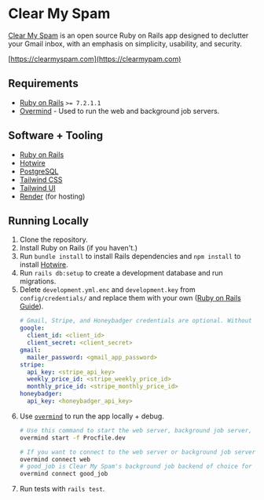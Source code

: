 # Clear My Spam

[Clear My Spam](https://clearmyspam.com) is an open source Ruby on Rails app designed to declutter your Gmail inbox, with an emphasis on
simplicity, usability, and security.

[https://clearmyspam.com](https://clearmypam.com)

## Requirements

- [Ruby on Rails](https://rubyonrails.org/) `>= 7.2.1.1`
- [Overmind](https://github.com/DarthSim/overmind) - Used to run the web and background job servers.

## Software + Tooling

- [Ruby on Rails](https://rubyonrails.org/)
- [Hotwire](https://hotwired.dev/)
- [PostgreSQL](https://www.postgresql.org/)
- [Tailwind CSS](https://tailwindcss.com/)
- [Tailwind UI](https://tailwindui.com/)
- [Render](https://render.com/) (for hosting)

## Running Locally

1. Clone the repository.
2. Install Ruby on Rails (if you haven't.)
3. Run `bundle install` to install Rails dependencies and `npm install` to install [Hotwire](https://hotwired.dev/).
4. Run `rails db:setup` to create a development database and run migrations.
5. Delete `development.yml.enc` and `development.key` from `config/credentials/` and replace them with your own ([Ruby on Rails Guide](https://guides.rubyonrails.org/security.html#custom-credentials)).
    ```yml
    # Gmail, Stripe, and Honeybadger credentials are optional. Without them, you may see some errors when running tests.
    google:
      client_id: <client_id>
      client_secret: <client_secret>
    gmail:
      mailer_password: <gmail_app_password>
    stripe:
      api_key: <stripe_api_key>
      weekly_price_id: <stripe_weekly_price_id>
      monthly_price_id: <stripe_monthly_price_id>
    honeybadger:
      api_key: <honeybadger_api_key>
    ```
6. Use [`overmind`](https://github.com/DarthSim/overmind) to run the app locally + debug.
    ```bash
    # Use this command to start the web server, background job server, and live reloading for ERB + Tailwind changes.
    overmind start -f Procfile.dev
    
    # If you want to connect to the web server or background job server separately for debugging, use these commands.
    overmind connect web
    # good_job is Clear My Spam's background job backend of choice for async email deletion.
    overmind connect good_job
    ```
7. Run tests with `rails test`.

